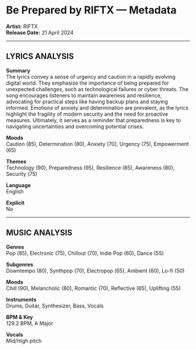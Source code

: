 # Be Prepared by RIFTX — Metadata

**Artist:** RIFTX  
**Release Date:** 21 April 2024  

---

## LYRICS ANALYSIS

**Summary**  
The lyrics convey a sense of urgency and caution in a rapidly evolving digital world. They emphasize the importance of being prepared for unexpected challenges, such as technological failures or cyber threats. The song encourages listeners to maintain awareness and resilience, advocating for practical steps like having backup plans and staying informed. Emotions of anxiety and determination are prevalent, as the lyrics highlight the fragility of modern security and the need for proactive measures. Ultimately, it serves as a reminder that preparedness is key to navigating uncertainties and overcoming potential crises.

**Moods**  
Caution (85), Determination (80), Anxiety (70), Urgency (75), Empowerment (65)

**Themes**  
Technology (90), Preparedness (95), Resilience (85), Awareness (80), Security (75)

**Language**  
English

**Explicit**  
No

---

## MUSIC ANALYSIS

**Genres**  
Pop (85), Electronic (75), Chillout (70), Indie Pop (60), Dance (55)

**Subgenres**  
Downtempo (80), Synthpop (70), Electropop (65), Ambient (60), Lo-fi (50)

**Moods**  
Chill (90), Melancholic (80), Romantic (70), Reflective (65), Uplifting (55)

**Instruments**  
Drums, Guitar, Synthesizer, Bass, Vocals

**BPM & Key**  
129.2 BPM, A Major

**Vocals**  
Mid/High pitch
